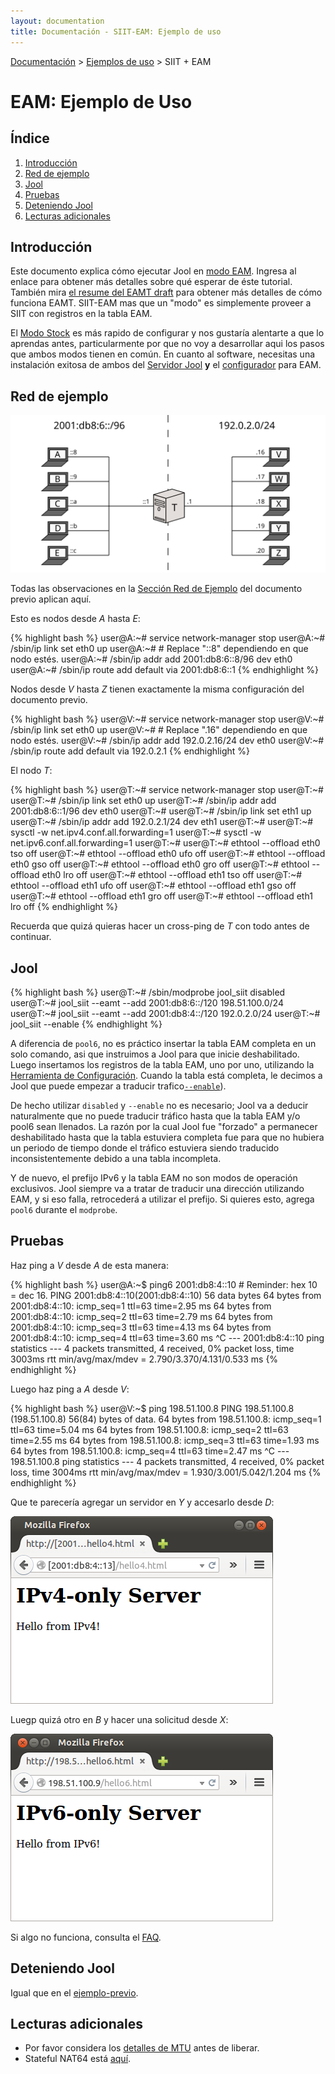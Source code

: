 ```yaml
---
layout: documentation
title: Documentación - SIIT-EAM: Ejemplo de uso
---
```


[Documentación](esp-doc-index.html) > [Ejemplos de uso](esp-doc-index.html#ejemplos-de-uso) > SIIT + EAM

# EAM: Ejemplo de Uso

## Índice

1. [Introducción](#introduccion)
2. [Red de ejemplo](#red-de-ejemplo)
3. [Jool](#jool)
4. [Pruebas](#pruebas)
5. [Deteniendo Jool](#deteniendo-jool)
6. [Lecturas adicionales](#lecturas-adicionales)

## Introducción

Este documento explica cómo ejecutar Jool en [modo EAM](esp-intro-nat64.html#siit-con-eam). Ingresa al enlace para obtener más detalles sobre qué esperar de éste tutorial. También mira [el resume del EAMT draft](esp-misc-eamt.html) para obtener más detalles de cómo funciona EAMT. SIIT-EAM mas que un "modo" es simplemente proveer a SIIT con registros en la tabla EAM.

El [Modo Stock](esp-mod-run-vanilla.html) es más rapido de configurar y nos gustaría alentarte a que lo aprendas antes,  particularmente por que no voy a desarrollar aqui los pasos que ambos modos tienen en común. En cuanto al software, necesitas una instalación exitosa de ambos del [Servidor Jool](esp-mod-install.html) **y** el [configurador](esp-usr-install.html) para EAM.

## Red de ejemplo

![Figure 1 - Red de ejemplo](images/network/eam.svg)

Todas las observaciones en la [Sección Red de Ejemplo](esp-mod-run-vanilla.html#red-de-ejemplo) del documento previo aplican aquí.

Esto es nodos desde _A_ hasta _E_:

{% highlight bash %}
user@A:~# service network-manager stop
user@A:~# /sbin/ip link set eth0 up
user@A:~# # Replace "::8" dependiendo en que nodo estés.
user@A:~# /sbin/ip addr add 2001:db8:6::8/96 dev eth0
user@A:~# /sbin/ip route add default via 2001:db8:6::1
{% endhighlight %}

Nodos desde _V_ hasta _Z_ tienen exactamente la misma configuración del documento previo.

{% highlight bash %}
user@V:~# service network-manager stop
user@V:~# /sbin/ip link set eth0 up
user@V:~# # Replace ".16" dependiendo en que nodo estés.
user@V:~# /sbin/ip addr add 192.0.2.16/24 dev eth0
user@V:~# /sbin/ip route add default via 192.0.2.1
{% endhighlight %}

El nodo _T_:

{% highlight bash %}
user@T:~# service network-manager stop
user@T:~# 
user@T:~# /sbin/ip link set eth0 up
user@T:~# /sbin/ip addr add 2001:db8:6::1/96 dev eth0
user@T:~# 
user@T:~# /sbin/ip link set eth1 up
user@T:~# /sbin/ip addr add 192.0.2.1/24 dev eth1
user@T:~# 
user@T:~# sysctl -w net.ipv4.conf.all.forwarding=1
user@T:~# sysctl -w net.ipv6.conf.all.forwarding=1
user@T:~# 
user@T:~# ethtool --offload eth0 tso off
user@T:~# ethtool --offload eth0 ufo off
user@T:~# ethtool --offload eth0 gso off
user@T:~# ethtool --offload eth0 gro off
user@T:~# ethtool --offload eth0 lro off
user@T:~# ethtool --offload eth1 tso off
user@T:~# ethtool --offload eth1 ufo off
user@T:~# ethtool --offload eth1 gso off
user@T:~# ethtool --offload eth1 gro off
user@T:~# ethtool --offload eth1 lro off
{% endhighlight %}

Recuerda que quizá quieras hacer un cross-ping de _T_ con todo antes de continuar.

## Jool

{% highlight bash %}
user@T:~# /sbin/modprobe jool_siit disabled
user@T:~# jool_siit --eamt --add 2001:db8:6::/120 198.51.100.0/24
user@T:~# jool_siit --eamt --add 2001:db8:4::/120 192.0.2.0/24
user@T:~# jool_siit --enable
{% endhighlight %}

A diferencia de `pool6`, no es práctico insertar la tabla EAM completa en un solo comando, asi que instruimos a Jool para que inicie deshabilitado. Luego insertamos los registros de la tabla EAM, uno por uno, utilizando la [Herramienta de Configuración](esp-usr-flags-eamt.html). Cuando la tabla está completa, le decimos a Jool que puede empezar a traducir trafico[`--enable`](esp-usr-flags-global.html#enable---disable)).

De hecho utilizar `disabled` y `--enable` no es necesario; Jool va a deducir naturalmente que no puede traducir tráfico hasta que la tabla EAM y/o pool6 sean llenados. La razón por la cual Jool fue "forzado" a permanecer deshabilitado hasta que la tabla estuviera completa fue para que no hubiera un periodo de tiempo donde el tráfico estuviera siendo traducido inconsistentemente debido a una tabla incompleta.

Y de nuevo, el prefijo IPv6 y la tabla EAM no son modos de operación exclusivos. Jool siempre va a tratar de traducir una dirección utilizando EAM, y si eso falla, retrocederá a utilizar el prefijo. Si quieres esto, agrega `pool6` durante el `modprobe`.

## Pruebas

Haz ping a _V_ desde _A_ de esta manera:

{% highlight bash %}
user@A:~$ ping6 2001:db8:4::10 # Reminder: hex 10 = dec 16.
PING 2001:db8:4::10(2001:db8:4::10) 56 data bytes
64 bytes from 2001:db8:4::10: icmp_seq=1 ttl=63 time=2.95 ms
64 bytes from 2001:db8:4::10: icmp_seq=2 ttl=63 time=2.79 ms
64 bytes from 2001:db8:4::10: icmp_seq=3 ttl=63 time=4.13 ms
64 bytes from 2001:db8:4::10: icmp_seq=4 ttl=63 time=3.60 ms
^C
--- 2001:db8:4::10 ping statistics ---
4 packets transmitted, 4 received, 0% packet loss, time 3003ms
rtt min/avg/max/mdev = 2.790/3.370/4.131/0.533 ms
{% endhighlight %}

Luego haz ping a _A_ desde _V_:

{% highlight bash %}
user@V:~$ ping 198.51.100.8
PING 198.51.100.8 (198.51.100.8) 56(84) bytes of data.
64 bytes from 198.51.100.8: icmp_seq=1 ttl=63 time=5.04 ms
64 bytes from 198.51.100.8: icmp_seq=2 ttl=63 time=2.55 ms
64 bytes from 198.51.100.8: icmp_seq=3 ttl=63 time=1.93 ms
64 bytes from 198.51.100.8: icmp_seq=4 ttl=63 time=2.47 ms
^C
--- 198.51.100.8 ping statistics ---
4 packets transmitted, 4 received, 0% packet loss, time 3004ms
rtt min/avg/max/mdev = 1.930/3.001/5.042/1.204 ms
{% endhighlight %}

Que te parecería agregar un servidor en _Y_ y accesarlo desde _D_:

![Figure 1 - IPv6 TCP from an IPv4 node](images/run-eam-firefox-4to6.png)

Luegp quizá otro en _B_ y hacer una solicitud desde _X_:

![Figure 2 - IPv4 TCP from an IPv6 node](images/run-eam-firefox-6to4.png)

Si algo no funciona, consulta el [FAQ](esp-misc-faq.html).

## Deteniendo Jool

Igual que en el [ejemplo-previo](esp-mod-run-vanilla.html#deteniendo-jool).

## Lecturas adicionales

- Por favor considera los [detalles de MTU](esp-misc-mtu.html) antes de liberar.
- Stateful NAT64 está [aquí](esp-mod-run-stateful.html).